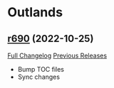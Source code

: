 # <DBM> Outlands

## [r690](https://github.com/DeadlyBossMods/DBM-BCVanilla/tree/r690) (2022-10-25)
[Full Changelog](https://github.com/DeadlyBossMods/DBM-BCVanilla/compare/r689...r690) [Previous Releases](https://github.com/DeadlyBossMods/DBM-BCVanilla/releases)

- Bump TOC files  
- Sync changes  
